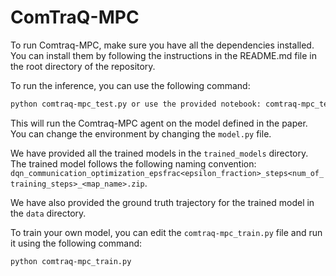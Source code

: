 # ComTraQ-MPC

To run Comtraq-MPC, make sure you have all the dependencies installed. You can install them by following the instructions in the README.md file in the root directory of the repository.

To run the inference, you can use the following command:

```bash
python comtraq-mpc_test.py or use the provided notebook: comtraq-mpc_test.ipynb
```

This will run the Comtraq-MPC agent on the model defined in the paper. You can change the environment by changing the `model.py` file.

We have provided all the trained models in the `trained_models` directory.
The trained model follows the following naming convention: `dqn_communication_optimization_epsfrac<epsilon_fraction>_steps<num_of_training_steps>_<map_name>.zip`.

We have also provided the ground truth trajectory for the trained model in the `data` directory.

To train your own model, you can edit the `comtraq-mpc_train.py` file and run it using the following command:

```bash
python comtraq-mpc_train.py
```
